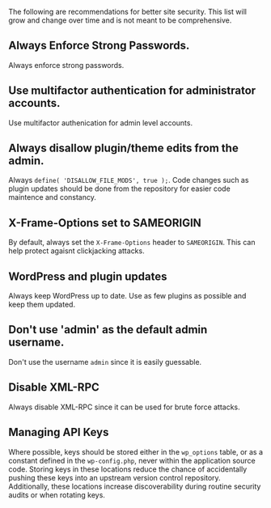 The following are recommendations for better site security. This list will grow and change over time and is not meant to be comprehensive.

## Always Enforce Strong Passwords.

Always enforce strong passwords.

## Use multifactor authentication for administrator accounts.

Use multifactor authenication for admin level accounts.

## Always disallow plugin/theme edits from the admin.

Always ```define( 'DISALLOW_FILE_MODS', true );```. Code changes such as plugin updates should be done from the repository for easier code maintence and constancy.

## X-Frame-Options set to SAMEORIGIN

By default, always set the ```X-Frame-Options``` header to ```SAMEORIGIN```. This can help protect agaisnt clickjacking attacks.

## WordPress and plugin updates

Always keep WordPress up to date. Use as few plugins as possible and keep them updated.

## Don't use 'admin' as the default admin username.

Don't use the username `admin` since it is easily guessable.

## Disable XML-RPC

Always disable XML-RPC since it can be used for brute force attacks.

## Managing API Keys

Where possible, keys should be stored either in the `wp_options` table, or as a constant defined in the `wp-config.php`, never within the application source code. Storing keys in these locations reduce the chance of accidentally pushing these keys into an upstream version control repository.  Additionally, these locations increase discoverability during routine security audits or when rotating keys.
